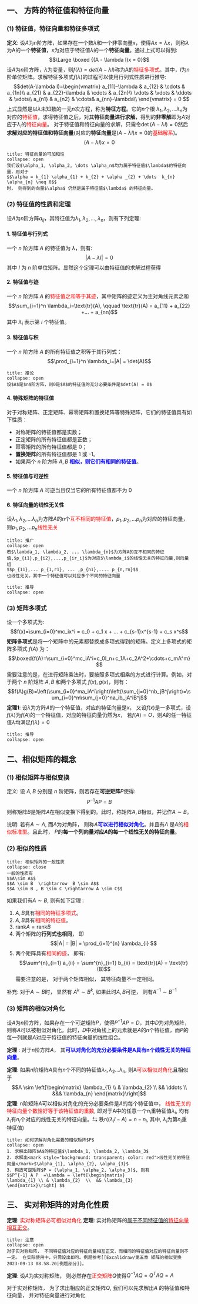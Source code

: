 ## 一、 方阵的特征值和特征向量
### (1) 特征值，特征向量和特征多项式
**定义**: 设$A$为$n$阶方阵，如果存在一个数$\lambda$和一个非零向量$x$，使得$Ax=\lambda x$，则称$\lambda$为A的一个**特征值**，$x$为对应于特征值$\lambda$的一个**特征向量**。通过上式可以得到:
$$\Large \boxed {(A - \lambda I)x = 0}$$
设$A$为$n$阶方阵，$\lambda$为变量，则$f(\lambda)=det(A-\lambda I)$称为A的<mark style="background: transparent; color: red">特征多项式</mark>。其中，$I$为$n$阶单位矩阵。求解特征多项式$f(\lambda)$的过程可以使用行列式性质进行推导: 
$$det(A-\lambda I)=\begin{vmatrix}
a_{11}-\lambda & a_{12} & \cdots & a_{1n}\\
a_{21} & a_{22}-\lambda & \cdots & a_{2n}\\
\vdots & \vdots & \ddots & \vdots\\
a_{n1} & a_{n2} & \cdots& a_{nn}-\lambda\\
\end{vmatrix} = 0
$$
上式显然是以$\lambda$未知数的一元$n$次方程，称为**特征方程**。它的$n$个根 $\lambda_1,\lambda_2,...\lambda_n$为对应的<mark style="background: transparent; color: red">特征值</mark>，求得特征值之后，对其**特征向量进行求解**，得到的**非零解**即为$A$对应于$\lambda_i$的<mark style="background: transparent; color: red">特征向量</mark>。
对于特征值和特征向量的求解，只需令$\det(A-\lambda I) = 0$然后**求解对应的特征值和特征向量**(对应的**特征向量**是$(A- \lambda I)x = 0$的<mark style="background: transparent; color: red">基础解系</mark>)。
$$(A-\lambda I)x=0$$
`````ad-note
title: 特征向量的可加和性
collapse: open
我们设$\alpha_1, \alpha_2, \dots \alpha_n$均为属于特征值$\lambda$的特征向量，则对于
$$\alpha = k_{1} \alpha_{1} + k_{2} + \alpha _{2} + \dots  k_{n} \alpha_{n} \neq 0$$
时， 则得到的向量$\alpha$ 仍然是属于特征值$\lambda$ 的特征向量。
`````

### (2) 特征值的性质和定理
设$A$为$n$阶方阵$a_{ij}$，其特征值为$\lambda_1, \lambda_2, ...,\lambda_n$，则有下列定理: 
#### 1. 特征值与行列式
一个 $n$ 阶方阵 $A$ 的特征值为 $\lambda$，则有: 
$$|A-\lambda I|=0$$
其中 $I$ 为 $n$ 阶单位矩阵。显然这个定理可以由特征值的求解过程获得
#### 2. 特征值与迹
一个 $n$ 阶方阵 $A$ 的<mark style="background: transparent; color: red">特征值之和等于其迹</mark>，其中矩阵的迹定义为主对角线元素之和
$$\sum_{i=1}^n \lambda_i=\text{tr}(A),  \qquad \text{tr}(A) = a_{11} + a_{22} +... + a_{nn}$$
其中 $\lambda_i$ 表示第 $i$ 个特征值。
#### 3. 特征值与积
一个 $n$ 阶方阵 $A$ 的所有特征值之积等于其行列式：
$$\prod_{i=1}^n \lambda_i=|A| = \det(A)$$
`````ad-note
title: 推论
collapse: open
设$A$是$n$阶方阵，则0是$A$的特征值的充分必要条件是$det(A) = 0$
`````
#### 4. 特殊矩阵的特征值
对于对称矩阵、正定矩阵、幂零矩阵和置换矩阵等特殊矩阵，它们的特征值具有如下性质：
- 对称矩阵的特征值都是实数；
- 正定矩阵的所有特征值都是正数；
- 幂零矩阵的所有特征值都是 0；
- **置换矩阵**的所有特征值都是 1 或 -1。
- 如果两个 $n$ 阶方阵 $A,B$ <b><mark style="background: transparent; color: blue">相似，则它们有相同的特征值</mark></b>。

#### 5. 特征值与可逆性
一个 $n$ 阶方阵 $A$ 可逆当且仅当它的所有特征值都不为 0

#### 6. 特征向量的线性无关性
设$\lambda_1, \lambda_2, ...\lambda_n$为方阵$A$的$n$个<mark style="background: transparent; color: red">互不相同的特征值</mark>，$p_1, p_2, ... p_n$为对应的特征向量，则$p_1, p_2, ...p_n$<mark style="background: transparent; color: red">线性无关</mark> 
`````ad-note
title: 推广
collapse: open
若$\lambda_1, \lambda_2, ... \lambda_{n}$为方阵A的互不相同的特征值,$p_{i1},p_{i2},...,p_{ir_i}$为对应$\lambda_i$的线性无关的特征向量,则向量组
$$p_{11},... p_{1,r1}, ... ,p_{n1},.... p_{n,rn}$$
也线性无关。其中一个特征值可以对应多个不同的特征向量
`````

`````ad-todo
title: 推导
collapse: open
`````

### (3) 矩阵多项式
设一个多项式为: 
$$f(x)=\sum_{i=0}^mc_ix^i = c_0 + c_1 x + ... + c_{s-1}x^{s-1} + c_s x^s$$
**矩阵多项式**是将一个矩阵中的元素都替换成多项式得到的矩阵。定义上多项式的矩阵多项式 $f(A)$ 为：
$$\boxed{f(A)=\sum_{i=0}^mc_iA^i=c_0I_n+c_1A+c_2A^2+\cdots+c_mA^m}$$
需要注意的是，在进行矩阵乘法时，要按照多项式相乘的方式进行计算。例如，对于两个 $n$ 阶矩阵 $A,B$ 和两个多项式 $f(x),g(x)$，则有：
$$f(A)g(B)=\left(\sum_{i=0}^ma_iA^i\right)\left(\sum_{j=0}^nb_jB^j\right)=\sum_{i=0}^m\sum_{j=0}^na_ib_jA^iB^j$$
**定理1**: 设$\lambda$为方阵$A$的一个特征值，对应的特征向量是$x$， 又设$f(x)$是一多项式，设$f(\lambda)$为$f(A)$的一个特征值，对应的特征向量仍然为$x$， 若$f(A) = O$，则$A$的任一特征值$\lambda$均满足$f(\lambda) = 0$

`````ad-todo
title: 推导
collapse: open
`````

## 二、相似矩阵的概念
### (1) 相似矩阵与相似变换
定义: 设 $A,B$ 分别是 $n$ 阶矩阵，则若存在**可逆矩阵**$P$使得:
$$P^{-1}AP = B$$
则称矩阵$B$是矩阵$A$在相似变换下得到的。此时，称矩阵$A,B$相似，并记作$A\sim B$。

说明: 若有$A \sim \Lambda$, 而$\Lambda$为对角阵， 则称$A$<b><mark style="background: transparent; color: blue">可以进行相似对角化</mark></b>。并且有$\Lambda$ 是$A$的<mark style="background: transparent; color: red">相似标准型</mark>。且此时， $P$的**每一个列向量对应$A$的每一个线性无关的特征向量**。 

### (2) 相似的性质
`````ad-note
title: 相似矩阵的一般性质
collapse: close
一般的性质有
$$A\sim A$$
$$A \sim B  \rightarrow  B \sim A$$
$$A \sim B , B \sim C \rightarrow A \sim C$$
`````

如果我们有$A\sim B$, 则有如下定理 : 
1. $A, B$具有<mark style="background: transparent; color: red">相同的特征多项式</mark>。
2. $A, B$具有<mark style="background: transparent; color: red">相同的特征值</mark>。
3. $\text{rank} A = \text{rank} B$ 
4. 两个矩阵的**行列式也相同**， 即
$$|A| = |B| = \prod_{i=1}^{n} \lambda_{i} $$
5. 两个矩阵具有<mark style="background: transparent; color: red">相同的迹</mark>， 即有: 
$$\sum^{n}_{i=1}  a_{ii}  = \sum^{n}_{i=1}  b_{ii} = \text{tr}(A) = \text{tr} (B)$$
需要注意的是， 对于两个矩阵相似， 其特征向量不一定相同。

补充: 对于$A \sim B$时， 显然有 $A^{k} \sim B^{k}$, 如果此时$A, B$可逆， 则有$A^{-1}\sim B^{-1}$

### (3) 矩阵的相似对角化
设$A$为$n$阶方阵，如果存在一个可逆矩阵$P$，使得$P^{-1}AP=D$，其中$D$为对角矩阵，则称$A$可以被相似对角化。此时，$D$中对角线上的元素就是$A$的$n$个特征值，而$P$的每一列就是$A$对应于特征值的特征向量的线性组合。

**定理** : 对于$n$阶方阵$A$， 其<b><mark style="background: transparent; color: blue">可以对角化的充分必要条件是A具有n个线性无关的特征向量</mark></b>。

**定理**: 如果$n$阶矩阵$A$具有$n$个不同的特征值$\lambda_{1}, \lambda_{2}\dots \lambda_{n}$, 则A<mark style="background: transparent; color: red">可以相似对角化</mark>且相似于
$$A \sim \left[\begin{matrix}
\lambda_{1}  \\  & \lambda_{2}  \\  && \ddots  \\ &&& \lambda_{n}
\end{matrix}\right]$$
**定理**: n阶矩阵$A$可以相似对角化的充分必要条件是$A$的每个特征值中， <mark style="background: transparent; color: red">线性无关的特征向量个数恰好等于该特征值的重数</mark>,  即对于A中的任意一个$n_i$重特征值$\lambda_{i}$, 均有$\lambda_i$有$n_i$个对应的线性无关的特征向量。$\leftrightarrows$  秩r($(\lambda_{i}I - A)=n - n_{i}$, 其中, $\lambda_i$为第$n_i$重特征值)

`````ad-note
title: 如何求解对角化需要的相似矩阵$P$
collapse: open
1. 求解出矩阵$A$的特征值$\lambda_1, \lambda_2, \lambda_3$
2. 求解出<mark style="background: transparent; color: red">线性无关的特征向量</mark>$\alpha_{1}, \alpha_{2}, \alpha_{3}$
3. 构造可逆矩阵$P = (\alpha_1, \alpha_2, \alpha_3)$, 则有
$$P^{-1} A P  =\Lambda = \left[\begin{matrix}
\lambda_{1} \\ & \lambda_{2}  \\  && \lambda_{3}
\end{matrix}\right] $$
`````

## 三、 实对称矩阵的对角化性质
**定理**: <mark style="background: transparent; color: red">实对称矩阵必可相似对角化</mark>
**定理**: 实对称矩阵的<u>属于不同特征值的<mark style="background: transparent; color: red">特征向量相互正交</mark></u>。

`````ad-caution 
title: 注意
collapse: open
对于实对称矩阵， 不同特征值对应的特征向量相互正交，而相同的特征值对应的特征向量则不一定。 在实际使用中，只需设出即可。例题参考[[Excalidraw/第五章 矩阵的相似变换 2023-09-13 08.58.20|例题部分]]。
`````

**定理**: 设$A$为实对称矩阵， 则必然存在<mark style="background: transparent; color: red">正交矩阵</mark>$Q$使得$Q^{-1} A Q = Q^T A Q = \Lambda$

对于实对称矩阵， 为了求出相应的正交矩阵$Q$, 我们可以先求解出$A$ 的特征值和特征向量， 并对特征向量进行对角化
